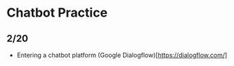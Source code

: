 # Chatbot Practice

## 2/20 
- Entering a chatbot platform (Google Dialogflow)[https://dialogflow.com/]

